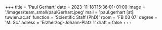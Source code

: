 +++
title = 'Paul Gerhart'
date = 2023-11-18T15:36:01+01:00
image = '/images/team_small/paulGerhart.jpeg'
mail = 'paul.gerhart [at] tuwien.ac.at'
function = 'Scientific Staff (PhD)'
room = 'FB 03 07'
degree = 'M. Sc.'
adress = 'Erzherzog-Johann-Platz 1'
draft = false
+++


